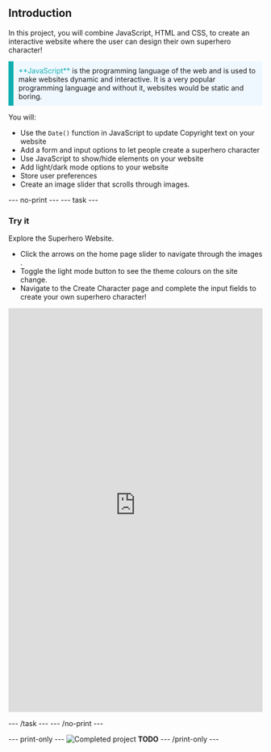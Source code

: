 ## Introduction


In this project, you will combine JavaScript, HTML and CSS, to create an interactive website where the user can design their own superhero character!

<p style="border-left: solid; border-width:10px; border-color: #0faeb0; background-color: aliceblue; padding: 10px;">
<span style="color: #0faeb0">**JavaScript**</span> is the programming language of the web and is used to make websites dynamic and interactive. It is a very popular programming language and without it, websites would be static and boring.
</p>

You will:
+ Use the `Date()` function in JavaScript to update Copyright text on your website
+ Add a form and input options to let people create a superhero character
+ Use JavaScript to show/hide elements on your website
+ Add light/dark mode options to your website
+ Store user preferences
+ Create an image slider that scrolls through images.

--- no-print ---
--- task ---

### Try it
<div style="display: flex; flex-wrap: wrap">
<div style="flex-basis: 175px; flex-grow: 1">  
Explore the Superhero Website. 

+ Click the arrows on the home page slider to navigate through the images .
+ Toggle the light mode button to see the theme colours on the site change.
+ Navigate to the Create Character page and complete the input fields to create your own superhero character!

<iframe src="https://staging-editor.raspberrypi.org/en/embed/viewer/comic-character-complete" width="100%" height="800" frameborder="0" marginwidth="0" marginheight="0" allowfullscreen> </iframe>
</div>
</div>

--- /task ---
--- /no-print ---

--- print-only ---
![Completed project](images/showcase_static.png) **TODO**
--- /print-only ---
